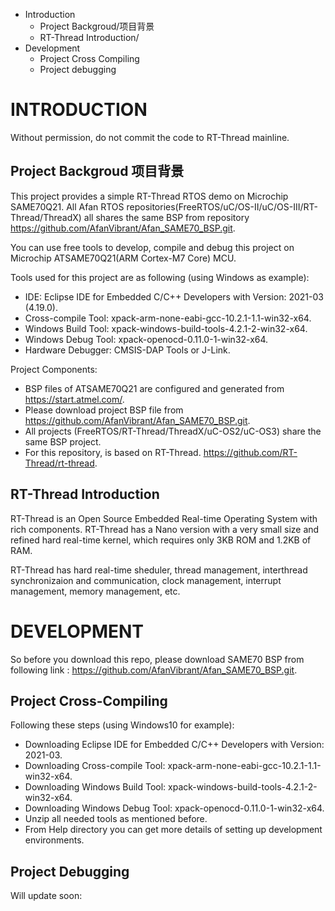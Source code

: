 * Introduction
  - Project Backgroud/项目背景
  - RT-Thread Introduction/
* Development
  - Project Cross Compiling
  - Project debugging

# INTRODUCTION
Without permission, do not commit the code to RT-Thread mainline.
## Project Backgroud 项目背景
This project provides a simple RT-Thread RTOS demo on Microchip SAME70Q21.
All Afan RTOS repositories(FreeRTOS/uC/OS-II/uC/OS-III/RT-Thread/ThreadX) all
shares the same BSP from repository <https://github.com/AfanVibrant/Afan_SAME70_BSP.git>.

You can use free tools to develop, compile and debug this project on Microchip
ATSAME70Q21(ARM Cortex-M7 Core) MCU.

Tools used for this project are as following (using Windows as example):
  - IDE: Eclipse IDE for Embedded C/C++ Developers with Version: 2021-03 (4.19.0).
  - Cross-compile Tool: xpack-arm-none-eabi-gcc-10.2.1-1.1-win32-x64.
  - Windows Build Tool: xpack-windows-build-tools-4.2.1-2-win32-x64.
  - Windows Debug Tool: xpack-openocd-0.11.0-1-win32-x64.
  - Hardware Debugger:  CMSIS-DAP Tools or J-Link.

Project Components:
  - BSP files of ATSAME70Q21 are configured and generated from <https://start.atmel.com/>.
  - Please download project BSP file from <https://github.com/AfanVibrant/Afan_SAME70_BSP.git>.
  - All projects (FreeRTOS/RT-Thread/ThreadX/uC-OS2/uC-OS3) share the same BSP project.
  - For this repository, is based on RT-Thread. <https://github.com/RT-Thread/rt-thread>.

## RT-Thread Introduction
RT-Thread is an Open Source Embedded Real-time Operating System with rich
components. RT-Thread has a Nano version with a very small size and refined
hard real-time kernel, which requires only 3KB ROM and 1.2KB of RAM.

RT-Thread has hard real-time sheduler, thread management, interthread synchronizaion
and communication, clock management, interrupt management, memory management, etc.

# DEVELOPMENT

So before you download this repo, please download SAME70 BSP from following link :
	<https://github.com/AfanVibrant/Afan_SAME70_BSP.git>.

## Project Cross-Compiling

Following these steps (using Windows10 for example):
  - Downloading Eclipse IDE for Embedded C/C++ Developers with Version: 2021-03.
  - Downloading Cross-compile Tool: xpack-arm-none-eabi-gcc-10.2.1-1.1-win32-x64.
  - Downloading Windows Build Tool: xpack-windows-build-tools-4.2.1-2-win32-x64.
  - Downloading Windows Debug Tool: xpack-openocd-0.11.0-1-win32-x64.
  - Unzip all needed tools as mentioned before.
  - From Help directory you can get more details of setting up development environments. 

## Project Debugging

Will update soon: